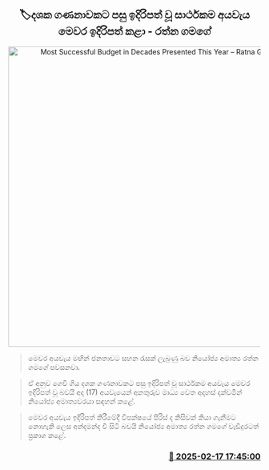 <p align='center'><b><h2 align='center' title='Most Successful Budget in Decades Presented This Year – Ratna Gamage'>🏷දශක ගණනාවකට පසු ඉදිරිපත් වූ සාර්ථකම අයවැය මෙවර ඉදිරිපත් කළා - රත්න ගමගේ</h2></b></p>
<p align='center'><img src='https://helakuru.sgp1.cdn.digitaloceanspaces.com/esana/images/lib/rathna-gamage-budget.jpg' width='600' alt='Most Successful Budget in Decades Presented This Year – Ratna Gamage'></p>

> මෙවර අයවැය මඟින් ජනතාවට සහන රැසක් ලැබුණු බව නියෝජ්‍ය අමාත්‍ය රත්න ගමගේ පවසනවා.

> ඒ අනුව ගෙවී ගිය දශක ගණනාවකට පසු ඉදිරිපත් වූ සාර්ථකම අයවැය මෙවර ඉදිරිපත් වූ බවයි අද (17) අයවැයෙන් අනතුරුව මාධ්‍ය වෙත අදහස් දක්වමින් නියෝජ්‍ය අමාත්‍යවරයා සඳහන් කළේ.

> මෙවර අයවැය ඉදිරිපත් කිරීමේදී විපක්ෂයේ පිරිස් ද කිසිවක් කියා ගැනීමට නොහැකි ලෙස අන්දමන්ද වී සිටි බවයි නියෝජ්‍ය අමාත්‍ය රත්න ගමගේ වැඩිදුරටත් ප්‍රකාශ කළේ. 



<h3 align='right'><a href='https://www.helakuru.lk/esana/p/107542/'>📅 2025-02-17 17:45:00</a></h3>
